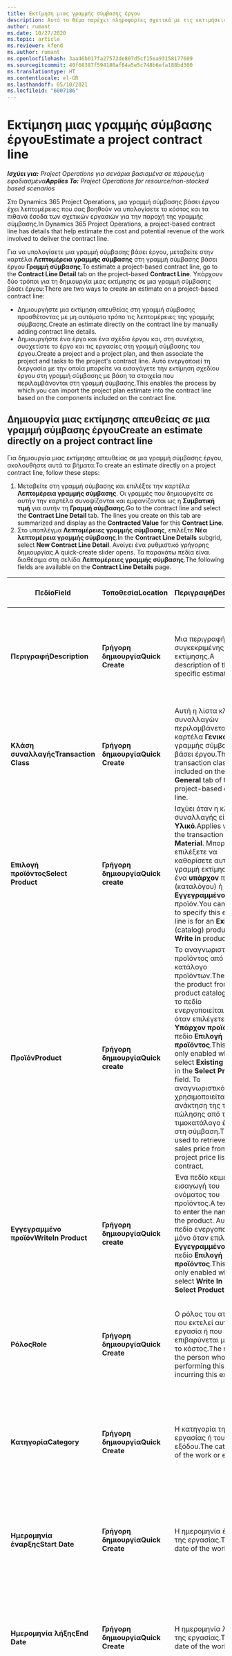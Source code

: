 ```yaml
---
title: Εκτίμηση μιας γραμμής σύμβασης έργου
description: Αυτό το θέμα παρέχει πληροφορίες σχετικά με τις εκτιμήσεις για μια γραμμή σύμβασης έργου.
author: rumant
ms.date: 10/27/2020
ms.topic: article
ms.reviewer: kfend
ms.author: rumant
ms.openlocfilehash: 3aa46b017fa27572de807d5cf15ea93158177609
ms.sourcegitcommit: 40f68387f594180af64a5e5c748b6efa188bd300
ms.translationtype: HT
ms.contentlocale: el-GR
ms.lasthandoff: 05/10/2021
ms.locfileid: "6007186"
---
```

# <a name="estimate-a-project-contract-line"></a><span data-ttu-id="a00fd-103">Εκτίμηση μιας γραμμής σύμβασης έργου</span><span class="sxs-lookup"><span data-stu-id="a00fd-103">Estimate a project contract line</span></span>

<span data-ttu-id="a00fd-104">_**Ισχύει για:** Project Operations για σενάρια βασισμένα σε πόρους/μη εφοδιασμένα_</span><span class="sxs-lookup"><span data-stu-id="a00fd-104">_**Applies To:** Project Operations for resource/non-stocked based scenarios_</span></span> 

<span data-ttu-id="a00fd-105">Στο Dynamics 365 Project Operations, μια γραμμή σύμβασης βάσει έργου έχει λεπτομέρειες που σας βοηθούν να υπολογίσετε το κόστος και τα πιθανά έσοδα των σχετικών εργασιών για την παροχή της γραμμής σύμβασης.</span><span class="sxs-lookup"><span data-stu-id="a00fd-105">In Dynamics 365 Project Operations, a project-based contract line has details that help estimate the cost and potential revenue of the work involved to deliver the contract line.</span></span>

<span data-ttu-id="a00fd-106">Για να υπολογίσετε μια γραμμή σύμβασης βάσει έργου, μεταβείτε στην καρτέλα **Λεπτομέρεια γραμμής σύμβασης** στη γραμμή σύμβασης βάσει έργου **Γραμμή σύμβασης**.</span><span class="sxs-lookup"><span data-stu-id="a00fd-106">To estimate a project-based contract line, go to the **Contract Line Detail** tab on the project-based **Contract Line**.</span></span>  <span data-ttu-id="a00fd-107">Υπάρχουν δύο τρόποι για τη δημιουργία μιας εκτίμησης σε μια γραμμή σύμβασης βάσει έργου:</span><span class="sxs-lookup"><span data-stu-id="a00fd-107">There are two ways to create an estimate on a project-based contract line:</span></span>

   - <span data-ttu-id="a00fd-108">Δημιουργήστε μια εκτίμηση απευθείας στη γραμμή σύμβασης προσθέτοντας με μη αυτόματο τρόπο τις λεπτομέρειες της γραμμής σύμβασης.</span><span class="sxs-lookup"><span data-stu-id="a00fd-108">Create an estimate directly on the contract line by manually adding contract line details.</span></span>
   - <span data-ttu-id="a00fd-109">Δημιουργήστε ένα έργο και ένα σχέδιο έργου και, στη συνέχεια, συσχετίστε το έργο και τις εργασίες στη γραμμή σύμβασης του έργου.</span><span class="sxs-lookup"><span data-stu-id="a00fd-109">Create a project and a project plan, and then associate the project and tasks to the project's contract line.</span></span> <span data-ttu-id="a00fd-110">Αυτό ενεργοποιεί τη διεργασία με την οποία μπορείτε να εισαγάγετε την εκτίμηση σχεδίου έργου στη γραμμή σύμβασης με βάση τα στοιχεία που περιλαμβάνονται στη γραμμή σύμβασης.</span><span class="sxs-lookup"><span data-stu-id="a00fd-110">This enables the process by which you can import the project plan estimate into the contract line based on the components included on the contract line.</span></span>

## <a name="create-an-estimate-directly-on-a-project-contract-line"></a><span data-ttu-id="a00fd-111">Δημιουργία μιας εκτίμησης απευθείας σε μια γραμμή σύμβασης έργου</span><span class="sxs-lookup"><span data-stu-id="a00fd-111">Create an estimate directly on a project contract line</span></span>

<span data-ttu-id="a00fd-112">Για δημιουργία μιας εκτίμησης απευθείας σε μια γραμμή σύμβασης έργου, ακολουθήστε αυτά τα βήματα:</span><span class="sxs-lookup"><span data-stu-id="a00fd-112">To create an estimate directly on a project contract line, follow these steps:</span></span>

1. <span data-ttu-id="a00fd-113">Μεταβείτε στη γραμμή σύμβασης και επιλέξτε την καρτέλα **Λεπτομέρεια γραμμής σύμβασης**. Οι γραμμές που δημιουργείτε σε αυτήν την καρτέλα συνοψίζονται και εμφανίζονται ως η **Συμβατική τιμή** για αυτήν τη **Γραμμή σύμβασης**.</span><span class="sxs-lookup"><span data-stu-id="a00fd-113">Go to the contract line and select the **Contract Line Detail** tab. The lines you create on this tab are summarized and display as the **Contracted Value** for this **Contract Line**.</span></span> 
2. <span data-ttu-id="a00fd-114">Στο υποπλέγμα **Λεπτομέρειες γραμμής σύμβασης**, επιλέξτε **Νέα λεπτομέρεια γραμμής σύμβασης**.</span><span class="sxs-lookup"><span data-stu-id="a00fd-114">In the **Contract Line Details** subgrid, select **New Contract Line Detail**.</span></span> <span data-ttu-id="a00fd-115">Ανοίγει ένα ρυθμιστικό γρήγορης δημιουργίας.</span><span class="sxs-lookup"><span data-stu-id="a00fd-115">A quick-create slider opens.</span></span> <span data-ttu-id="a00fd-116">Τα παρακάτω πεδία είναι διαθέσιμα στη σελίδα **Λεπτομέρειες γραμμής σύμβασης**.</span><span class="sxs-lookup"><span data-stu-id="a00fd-116">The following fields are available on the **Contract Line Details** page.</span></span>

| <span data-ttu-id="a00fd-117">Πεδίο</span><span class="sxs-lookup"><span data-stu-id="a00fd-117">Field</span></span> | <span data-ttu-id="a00fd-118">Τοποθεσία</span><span class="sxs-lookup"><span data-stu-id="a00fd-118">Location</span></span> | <span data-ttu-id="a00fd-119">Περιγραφή</span><span class="sxs-lookup"><span data-stu-id="a00fd-119">Description</span></span> | <span data-ttu-id="a00fd-120">Κατάντη επίπτωση</span><span class="sxs-lookup"><span data-stu-id="a00fd-120">Downstream impact</span></span> |
| --- | --- | --- | --- |
| <span data-ttu-id="a00fd-121">**Περιγραφή**</span><span class="sxs-lookup"><span data-stu-id="a00fd-121">**Description**</span></span> | <span data-ttu-id="a00fd-122">**Γρήγορη δημιουργία**</span><span class="sxs-lookup"><span data-stu-id="a00fd-122">**Quick Create**</span></span> | <span data-ttu-id="a00fd-123">Μια περιγραφή της συγκεκριμένης εκτίμησης.</span><span class="sxs-lookup"><span data-stu-id="a00fd-123">A description of the specific estimate.</span></span> | <span data-ttu-id="a00fd-124">Αυτή η τιμή ορίζεται από προεπιλογή στη σχετική λεπτομέρεια γραμμής σύμβασης για το κόστος που δημιουργείται αυτόματα.</span><span class="sxs-lookup"><span data-stu-id="a00fd-124">This value defaults to the related contract line detail for cost that is automatically created.</span></span> |
| <span data-ttu-id="a00fd-125">**Κλάση συναλλαγής**</span><span class="sxs-lookup"><span data-stu-id="a00fd-125">**Transaction Class**</span></span> | <span data-ttu-id="a00fd-126">**Γρήγορη δημιουργία**</span><span class="sxs-lookup"><span data-stu-id="a00fd-126">**Quick Create**</span></span> | <span data-ttu-id="a00fd-127">Αυτή η λίστα κλάσεων συναλλαγών περιλαμβάνεται στην καρτέλα **Γενικά** της γραμμής σύμβασης βάσει έργου.</span><span class="sxs-lookup"><span data-stu-id="a00fd-127">This list of transaction classes is included on the **General** tab of the project-based contract line.</span></span> | <span data-ttu-id="a00fd-128">Αυτή η τιμή ορίζεται από προεπιλογή στη σχετική λεπτομέρεια γραμμής σύμβασης για το κόστος που δημιουργείται αυτόματα.</span><span class="sxs-lookup"><span data-stu-id="a00fd-128">This value defaults to the related contract line detail for cost that is automatically created.</span></span> |
| <span data-ttu-id="a00fd-129">**Επιλογή προϊόντος**</span><span class="sxs-lookup"><span data-stu-id="a00fd-129">**Select Product**</span></span> | <span data-ttu-id="a00fd-130">**Γρήγορη δημιουργία**</span><span class="sxs-lookup"><span data-stu-id="a00fd-130">**Quick create**</span></span> | <span data-ttu-id="a00fd-131">Ισχύει όταν η κλάση συναλλαγής είναι **Υλικό**.</span><span class="sxs-lookup"><span data-stu-id="a00fd-131">Applies when the transaction class is **Material**.</span></span> <span data-ttu-id="a00fd-132">Μπορείτε να επιλέξετε να καθορίσετε αυτήν τη γραμμή εκτίμησης για ένα **υπάρχον** προϊόν (καταλόγου) ή ένα **Εγγεγραμμένο** προϊόν.</span><span class="sxs-lookup"><span data-stu-id="a00fd-132">You can select to specify this estimate line is for an **Existing** (catalog) product or a **Write in** product.</span></span> | <span data-ttu-id="a00fd-133">Αυτή η τιμή ορίζεται από προεπιλογή στη σχετική λεπτομέρεια γραμμής σύμβασης για το κόστος που δημιουργείται αυτόματα.</span><span class="sxs-lookup"><span data-stu-id="a00fd-133">This value defaults to the related contract line detail for cost that is automatically created.</span></span> |
| <span data-ttu-id="a00fd-134">**Προϊόν**</span><span class="sxs-lookup"><span data-stu-id="a00fd-134">**Product**</span></span> | <span data-ttu-id="a00fd-135">**Γρήγορη δημιουργία**</span><span class="sxs-lookup"><span data-stu-id="a00fd-135">**Quick create**</span></span> | <span data-ttu-id="a00fd-136">Το αναγνωριστικό του προϊόντος από κατάλογο προϊόντων.</span><span class="sxs-lookup"><span data-stu-id="a00fd-136">The ID of the product from product catalog.</span></span> <span data-ttu-id="a00fd-137">Αυτό το πεδίο ενεργοποιείται μόνο όταν επιλέγετε **Υπάρχον προϊόν** στο πεδίο **Επιλογή προϊόντος**.</span><span class="sxs-lookup"><span data-stu-id="a00fd-137">This field is only enabled when you select **Existing product** in the **Select Product** field.</span></span> <span data-ttu-id="a00fd-138">Το αναγνωριστικό χρησιμοποιείται για την ανάκτηση της τιμής πώλησης από τον τιμοκατάλογο έργου στη σύμβαση.</span><span class="sxs-lookup"><span data-stu-id="a00fd-138">The ID is used to retrieve the sales price from the project price list on the contract.</span></span> | <span data-ttu-id="a00fd-139">Αυτή η τιμή ορίζεται από προεπιλογή στη σχετική λεπτομέρεια γραμμής σύμβασης για το κόστος που δημιουργείται αυτόματα.</span><span class="sxs-lookup"><span data-stu-id="a00fd-139">This value defaults to the related contract line detail for cost that is automatically created.</span></span> |
| <span data-ttu-id="a00fd-140">**Εγγεγραμμένο προϊόν**</span><span class="sxs-lookup"><span data-stu-id="a00fd-140">**WriteIn Product**</span></span> | <span data-ttu-id="a00fd-141">**Γρήγορη δημιουργία**</span><span class="sxs-lookup"><span data-stu-id="a00fd-141">**Quick create**</span></span> | <span data-ttu-id="a00fd-142">Ένα πεδίο κειμένου για εισαγωγή του ονόματος του προϊόντος.</span><span class="sxs-lookup"><span data-stu-id="a00fd-142">A text field to enter the name of the product.</span></span> <span data-ttu-id="a00fd-143">Αυτό το πεδίο ενεργοποιείται μόνο όταν επιλέγετε **Εγγεγραμμένο** στο πεδίο **Επιλογή προϊόντος**.</span><span class="sxs-lookup"><span data-stu-id="a00fd-143">This field is only enabled when you select **Write In** in the **Select Product** field.</span></span>| <span data-ttu-id="a00fd-144">Αυτή η τιμή ορίζεται από προεπιλογή στη σχετική λεπτομέρεια γραμμής σύμβασης για το κόστος που δημιουργείται αυτόματα.</span><span class="sxs-lookup"><span data-stu-id="a00fd-144">This value defaults to the related contract line detail for cost that is automatically created.</span></span> |
| <span data-ttu-id="a00fd-145">**Ρόλος**</span><span class="sxs-lookup"><span data-stu-id="a00fd-145">**Role**</span></span> | <span data-ttu-id="a00fd-146">**Γρήγορη δημιουργία**</span><span class="sxs-lookup"><span data-stu-id="a00fd-146">**Quick Create**</span></span> | <span data-ttu-id="a00fd-147">Ο ρόλος του ατόμου που εκτελεί αυτήν την εργασία ή που επιβαρύνεται με αυτό το κόστος.</span><span class="sxs-lookup"><span data-stu-id="a00fd-147">The role of the person who is performing this work or incurring this expense.</span></span> | <span data-ttu-id="a00fd-148">Αυτή η τιμή ορίζεται από προεπιλογή στη σχετική λεπτομέρεια γραμμής σύμβασης για το κόστος που δημιουργείται αυτόματα.</span><span class="sxs-lookup"><span data-stu-id="a00fd-148">This value defaults to the related contract line detail for cost that is automatically created.</span></span>|
| <span data-ttu-id="a00fd-149">**Κατηγορία**</span><span class="sxs-lookup"><span data-stu-id="a00fd-149">**Category**</span></span> | <span data-ttu-id="a00fd-150">**Γρήγορη δημιουργία**</span><span class="sxs-lookup"><span data-stu-id="a00fd-150">**Quick Create**</span></span> | <span data-ttu-id="a00fd-151">Η κατηγορία της εργασίας ή του εξόδου.</span><span class="sxs-lookup"><span data-stu-id="a00fd-151">The category of the work or expense.</span></span> | <span data-ttu-id="a00fd-152">Αυτή η τιμή ορίζεται από προεπιλογή στη σχετική λεπτομέρεια γραμμής σύμβασης για το κόστος που δημιουργείται αυτόματα.</span><span class="sxs-lookup"><span data-stu-id="a00fd-152">This value defaults to the related contract line detail for cost that is automatically created.</span></span>|
| <span data-ttu-id="a00fd-153">**Ημερομηνία έναρξης**</span><span class="sxs-lookup"><span data-stu-id="a00fd-153">**Start Date**</span></span> | <span data-ttu-id="a00fd-154">**Γρήγορη δημιουργία**</span><span class="sxs-lookup"><span data-stu-id="a00fd-154">**Quick Create**</span></span> | <span data-ttu-id="a00fd-155">Η ημερομηνία έναρξης της εργασίας.</span><span class="sxs-lookup"><span data-stu-id="a00fd-155">The start date of the work.</span></span> | <span data-ttu-id="a00fd-156">Αυτή η τιμή ορίζεται από προεπιλογή στη σχετική λεπτομέρεια γραμμής σύμβασης για το κόστος που δημιουργείται αυτόματα.</span><span class="sxs-lookup"><span data-stu-id="a00fd-156">This value defaults to the related contract line detail for cost that is automatically created.</span></span> |
| <span data-ttu-id="a00fd-157">**Ημερομηνία λήξης**</span><span class="sxs-lookup"><span data-stu-id="a00fd-157">**End Date**</span></span> | <span data-ttu-id="a00fd-158">**Γρήγορη δημιουργία**</span><span class="sxs-lookup"><span data-stu-id="a00fd-158">**Quick Create**</span></span> | <span data-ttu-id="a00fd-159">Η ημερομηνία λήξης της εργασίας.</span><span class="sxs-lookup"><span data-stu-id="a00fd-159">The end date of the work.</span></span> | <span data-ttu-id="a00fd-160">Αυτή η τιμή ορίζεται από προεπιλογή στη σχετική λεπτομέρεια γραμμής σύμβασης για το κόστος που δημιουργείται αυτόματα.</span><span class="sxs-lookup"><span data-stu-id="a00fd-160">This value defaults to the related contract line detail for cost that is automatically created.</span></span> |
| <span data-ttu-id="a00fd-161">**Εταιρεία πόρων**</span><span class="sxs-lookup"><span data-stu-id="a00fd-161">**Resourcing Company**</span></span> | <span data-ttu-id="a00fd-162">**Γρήγορη δημιουργία**</span><span class="sxs-lookup"><span data-stu-id="a00fd-162">**Quick Create**</span></span> | <span data-ttu-id="a00fd-163">Η εταιρεία πόρων ή νομική οντότητα που περιλαμβάνει αυτό το κόστος και παρέχει τον πόρο για εργασία σε αυτόν.</span><span class="sxs-lookup"><span data-stu-id="a00fd-163">The resourcing company or legal entity that incurs this cost and provides the resource to work on it.</span></span> | <span data-ttu-id="a00fd-164">Αυτή η τιμή ορίζεται από προεπιλογή στη σχετική λεπτομέρεια γραμμής σύμβασης για το κόστος που δημιουργείται αυτόματα και χρησιμοποιείται στην ανάκτηση τιμής κόστους.</span><span class="sxs-lookup"><span data-stu-id="a00fd-164">This value defaults to the related contract line detail for cost that is automatically created and is used in cost price retrieval.</span></span> |
| <span data-ttu-id="a00fd-165">**Μονάδα πόρων**</span><span class="sxs-lookup"><span data-stu-id="a00fd-165">**Resourcing Unit**</span></span> | <span data-ttu-id="a00fd-166">**Γρήγορη δημιουργία**</span><span class="sxs-lookup"><span data-stu-id="a00fd-166">**Quick Create**</span></span> | <span data-ttu-id="a00fd-167">Η μονάδα πόρων που περιλαμβάνει αυτό το κόστος και παρέχει τον πόρο για εργασία σε αυτόν.</span><span class="sxs-lookup"><span data-stu-id="a00fd-167">The resourcing unit that incurs this cost and provides the resource to work on it.</span></span> | <span data-ttu-id="a00fd-168">Αυτή η τιμή ορίζεται από προεπιλογή στη σχετική λεπτομέρεια γραμμής σύμβασης για το κόστος που δημιουργείται αυτόματα και χρησιμοποιείται στην ανάκτηση τιμής κόστους.</span><span class="sxs-lookup"><span data-stu-id="a00fd-168">This value defaults to the related contract line detail for cost that is automatically created and is used in cost price retrieval.</span></span> |
| <span data-ttu-id="a00fd-169">**Χρονοδιάγραμμα μονάδας**</span><span class="sxs-lookup"><span data-stu-id="a00fd-169">**Unit schedule**</span></span> | <span data-ttu-id="a00fd-170">**Γρήγορη δημιουργία**</span><span class="sxs-lookup"><span data-stu-id="a00fd-170">**Quick create**</span></span> | <span data-ttu-id="a00fd-171">Η ομάδα μονάδων της εργασίας, προϊόντος ή εξόδου.</span><span class="sxs-lookup"><span data-stu-id="a00fd-171">The unit group of the work, product, or expense.</span></span> <span data-ttu-id="a00fd-172">Οι μονάδες ανήκουν σε ένα χρονοδιάγραμμα μονάδων ή σε μια ομάδα μονάδων.</span><span class="sxs-lookup"><span data-stu-id="a00fd-172">Units belong to a unit schedule or a group of units.</span></span> <span data-ttu-id="a00fd-173">Για παράδειγμα, τα *μίλια* και τα *χιλιόμετρα (km)* είναι μονάδες που ανήκουν σε μια ομάδα μονάδων που περιγράφουν την απόσταση.</span><span class="sxs-lookup"><span data-stu-id="a00fd-173">For example, *miles* and *kilometers (kms)* are units that belong to a group of units that describe distance.</span></span> | <span data-ttu-id="a00fd-174">Αυτή η τιμή ορίζεται από προεπιλογή στη σχετική λεπτομέρεια γραμμής σύμβασης για το κόστος που δημιουργείται αυτόματα.</span><span class="sxs-lookup"><span data-stu-id="a00fd-174">This value defaults to the related contract line detail for cost that is automatically created.</span></span> |
| <span data-ttu-id="a00fd-175">**Μονάδα**</span><span class="sxs-lookup"><span data-stu-id="a00fd-175">**Unit**</span></span> | <span data-ttu-id="a00fd-176">**Γρήγορη δημιουργία**</span><span class="sxs-lookup"><span data-stu-id="a00fd-176">**Quick Create**</span></span> | <span data-ttu-id="a00fd-177">Η μονάδα εργασίας, προϊόντος ή εξόδου.</span><span class="sxs-lookup"><span data-stu-id="a00fd-177">The unit of work, product, or expense.</span></span> | <span data-ttu-id="a00fd-178">Αυτή η τιμή ορίζεται από προεπιλογή στη σχετική λεπτομέρεια γραμμής σύμβασης για το κόστος που δημιουργείται αυτόματα.</span><span class="sxs-lookup"><span data-stu-id="a00fd-178">This value defaults to the related contract line detail for cost that is automatically created.</span></span> |
| <span data-ttu-id="a00fd-179">**Ποσότητα**</span><span class="sxs-lookup"><span data-stu-id="a00fd-179">**Quantity**</span></span> | <span data-ttu-id="a00fd-180">**Γρήγορη δημιουργία**</span><span class="sxs-lookup"><span data-stu-id="a00fd-180">**Quick Create**</span></span> | <span data-ttu-id="a00fd-181">Η ποσότητα εργασίας, προϊόντος ή εξόδου.</span><span class="sxs-lookup"><span data-stu-id="a00fd-181">The quantity of work, product, or expense.</span></span> | <span data-ttu-id="a00fd-182">Αυτή η τιμή ορίζεται από προεπιλογή στη σχετική λεπτομέρεια γραμμής σύμβασης για το κόστος που δημιουργείται αυτόματα.</span><span class="sxs-lookup"><span data-stu-id="a00fd-182">This value defaults to the related contract line detail for cost that is automatically created.</span></span> |
| <span data-ttu-id="a00fd-183">**Τιμή μονάδας**</span><span class="sxs-lookup"><span data-stu-id="a00fd-183">**Unit price**</span></span> | <span data-ttu-id="a00fd-184">**Γρήγορη δημιουργία**</span><span class="sxs-lookup"><span data-stu-id="a00fd-184">**Quick Create**</span></span> | <span data-ttu-id="a00fd-185">Ο συντελεστής χρέωσης του ρόλου που εκτελεί την εργασία, η τιμή μονάδας του προϊόντος ή η τιμή πώλησης της κατηγορίας προϊόντος ή εξόδου.</span><span class="sxs-lookup"><span data-stu-id="a00fd-185">The bill rate of the role that is performing the work, the unit price of the product, or the sales price of the product or expense category.</span></span> <span data-ttu-id="a00fd-186">Η προεπιλογή για την **Ώρα** βασίζεται στον συνδυασμό τιμών διαστάσεων τιμολόγησης στη γραμμή τιμής ρόλου του τιμοκαταλόγου έργου που ισχύει για την ημερομηνία έναρξης.</span><span class="sxs-lookup"><span data-stu-id="a00fd-186">The default for **Time** is based on the combination of pricing dimension values on the role price line of the project price list that is effective for the start date.</span></span> <span data-ttu-id="a00fd-187">Για τις **Δαπάνες**, η προεπιλογή για αυτό το πεδίο προέρχεται από τη ρύθμιση της τιμής για την κατηγορία συναλλαγής στον τιμοκατάλογο έργου που ισχύει για την ημερομηνία έναρξης.</span><span class="sxs-lookup"><span data-stu-id="a00fd-187">For **Expenses**, the default for this field is from the price setup for the transaction category in the project price list that is effective for the start date.</span></span> <span data-ttu-id="a00fd-188">Εάν η μέθοδος τιμολόγησης για την κατηγορία συναλλαγής δεν είναι **τιμή ανά μονάδα**, δεν υπάρχει καμία προεπιλογή και αυτό το πεδίο παραμένει κενό.</span><span class="sxs-lookup"><span data-stu-id="a00fd-188">If the pricing method for the transaction category is not **price-per-unit**, there is no default, and this field is left blank.</span></span> <span data-ttu-id="a00fd-189">Για προίόντα, η προεπιλογή αυτού του πεδίου βασίζεται στη γραμμή **Στοιχείο τιμοκαταλόγου** του τιμοκαταλόγου έργου που ισχύει για την ημερομηνία έναρξης.</span><span class="sxs-lookup"><span data-stu-id="a00fd-189">For products, this field's default is based on the **Price list item**  line in the project price list that is effective for the start date.</span></span>| <span data-ttu-id="a00fd-190">Ο συντελεστής κόστους του ρόλου που εκτελεί την εργασία ή το κόστος ανά μονάδα της κατηγορίας δαπανών ή το κόστος μονάδας του προϊόντος.</span><span class="sxs-lookup"><span data-stu-id="a00fd-190">The cost rate of the role that is performing the work, or the cost per unit of the expense category or the unit cost of the product.</span></span> <span data-ttu-id="a00fd-191">Η προεπιλογή για την **Ώρα** βασίζεται στον συνδυασμό τιμών διαστάσεων τιμολόγησης στη γραμμή τιμής ρόλου του τιμοκαταλόγου κόστους που επισυνάπτεται στη συμβαλλόμενη μονάδα που ισχύει για την ημερομηνία έναρξης.</span><span class="sxs-lookup"><span data-stu-id="a00fd-191">The default for **Time** is based on the combination of pricing dimension values on the role price line of the cost price list attached to the contracting unit effective for the start date.</span></span> <span data-ttu-id="a00fd-192">Για τις **Δαπάνες**, η προεπιλογή για αυτό το πεδίο βασίζεται στη γραμμή τιμών κατηγορίας του τιμοκαταλόγου κόστους που έχει επισυναφθέι στη συμβαλλομενη μονάδα που ισχύει για την ημερομηνία έναρξης.</span><span class="sxs-lookup"><span data-stu-id="a00fd-192">For **Expenses**, the default for this field is based on the category price line of the cost price list attached to the contracting unit that is effective for the start date.</span></span> <span data-ttu-id="a00fd-193">Εάν η μέθοδος τιμολόγησης για την κατηγορία συναλλαγής δεν είναι "τιμή ανά μονάδα", δεν υπάρχει καμία προεπιλογή και αυτό το πεδίο παραμένει κενό.</span><span class="sxs-lookup"><span data-stu-id="a00fd-193">If the pricing method for the transaction category is not price-per-unit, there is no default and this field is left blank.</span></span> <span data-ttu-id="a00fd-194">Για προίόντα, η προεπιλογή αυτού του πεδίου βασίζεται στη γραμμή **Στοιχείο τιμοκαταλόγου** του τιμοκαταλόγου κόστους που έχει επισυναφθέι στη συμβαλλομενη μονάδα που ισχύει για την ημερομηνία έναρξης.</span><span class="sxs-lookup"><span data-stu-id="a00fd-194">For products, this field's default is based on the **Price list item** line of the cost price list attached to the contracting unit that is effective for the start date.</span></span>|
| <span data-ttu-id="a00fd-195">**Εκτιμώμενος φόρος**</span><span class="sxs-lookup"><span data-stu-id="a00fd-195">**Estimated Tax**</span></span> | <span data-ttu-id="a00fd-196">**Γρήγορη δημιουργία**</span><span class="sxs-lookup"><span data-stu-id="a00fd-196">**Quick Create**</span></span> | <span data-ttu-id="a00fd-197">Ο εκτιμώμενος φόρος για αυτήν την εργασία ή τη δαπάνη ως καταχώριση από τον χρήστη.</span><span class="sxs-lookup"><span data-stu-id="a00fd-197">The estimated tax for this work or expense as input by the user.</span></span> | &nbsp; |
| <span data-ttu-id="a00fd-198">**Ποσό**</span><span class="sxs-lookup"><span data-stu-id="a00fd-198">**Amount**</span></span> | <span data-ttu-id="a00fd-199">**Γρήγορη δημιουργία**</span><span class="sxs-lookup"><span data-stu-id="a00fd-199">**Quick Create**</span></span> | <span data-ttu-id="a00fd-200">Η τιμή σε αυτό το πεδίο μπορεί να προστεθεί εάν τα πεδία **Ποσότητα** και **Τιμή** αφεθούν κενά.</span><span class="sxs-lookup"><span data-stu-id="a00fd-200">The value in this field can be added if the **Quantity** and **Price** fields are left blank.</span></span> <span data-ttu-id="a00fd-201">Εάν τα πεδία **Ποσότητα** και **Τιμή** έχουν συμπληρωθεί, το πεδίο **Ποσότητα** είναι μόνο για ανάγνωση και υπολογίζεται ως **(Ποσότητα \* Μοναδιαία τιμή) + Φόρος**.</span><span class="sxs-lookup"><span data-stu-id="a00fd-201">If the **Quantity** and **Price** fields are filled, the **Amount** field is read only and is calculated as **(Quantity \* Unit price) + Tax**.</span></span> | &nbsp; |

## <a name="update-prices-on-contract-line-details"></a><span data-ttu-id="a00fd-202">Ενημέρωση τιμών στις λεπτομέρειες της γραμμής σύμβασης</span><span class="sxs-lookup"><span data-stu-id="a00fd-202">Update prices on contract line details</span></span>

<span data-ttu-id="a00fd-203">Εάν αλλάξετε τις τιμές στον τιμοκατάλογο έργου που επισυνάπτεται στη σύμβαση ή τον τιμοκατάλογο της σύμβασης, μπορείτε να ανανεώσετε τις τιμές στις μεμονωμένες λεπτομέρειες της σύμβασης για να απεικονίσετε την αλλαγή.</span><span class="sxs-lookup"><span data-stu-id="a00fd-203">If you change prices on the project price list that is attached to the contract or the cost price list of the contracting unit, you can refresh the prices on the individual contract line details to reflect the change.</span></span> <span data-ttu-id="a00fd-204">Στη σελίδα **Σύμβαση**, επιλέξτε **Εκ νέου υπολογισμός**.</span><span class="sxs-lookup"><span data-stu-id="a00fd-204">On the **Contract** page, select **Recalculate**.</span></span> <span data-ttu-id="a00fd-205">Εμφανίζεται μια προειδοποίηση που σας ενημερώνει ότι θα γίνει επαναφορά των τιμών για όλες τις γραμμές σύμβασης αυτής της σύμβασης.</span><span class="sxs-lookup"><span data-stu-id="a00fd-205">A warning appears to inform you that prices for all contract lines on this contract are reset.</span></span> <span data-ttu-id="a00fd-206">Επιλέξτε **Ναι** για να ανανεώσετε τις τιμές τόσο για τις λεπτομέρειες της σύμβασης πωλήσεων όσο και για τις γραμμές σύμβασης κόστους.</span><span class="sxs-lookup"><span data-stu-id="a00fd-206">Select **Yes** to refresh prices for both sales and cost contract line details.</span></span>

## <a name="access-contract-line-details-for-cost"></a><span data-ttu-id="a00fd-207">Πρόσβαση σε λεπτομέρειες της γραμμής σύμβασης για το κόστος</span><span class="sxs-lookup"><span data-stu-id="a00fd-207">Access contract line details for cost</span></span>

<span data-ttu-id="a00fd-208">Στην καρτέλα **Λεπτομέρειες γραμμής σύμβασης**, επιλέξτε μια γραμμή στο πλέγμα για να εμφανίσετε ενέργειες στη γραμμή εργαλείων του υποπλέγματος.</span><span class="sxs-lookup"><span data-stu-id="a00fd-208">On the **Contract Line Details** tab, select a row in the grid to display actions on the toolbar of the subgrid.</span></span> <span data-ttu-id="a00fd-209">Η πρώτη ενέργεια στη γραμμή εργαλείων υποπλεγματος είναι **Άνοιγμα λεπτομέρειας κόστους**.</span><span class="sxs-lookup"><span data-stu-id="a00fd-209">The first action on the subgrid tool bar is **Open Cost Detail**.</span></span> <span data-ttu-id="a00fd-210">Για να δείτε τη σχετική χρέωση κόστους και το ποσό για αυτήν τη λεπτομέρεια της γραμμής σύμβασης, επιλέξτε **Άνοιγμα λεπτομερειών κόστους**.</span><span class="sxs-lookup"><span data-stu-id="a00fd-210">To see the related cost rate and amount for this contract line detail, select **Open Cost Detail**.</span></span> 

> [!NOTE]
> <span data-ttu-id="a00fd-211">Η αλλαγή της εταιρείας πόρων, της μονάδας πόρων, της ποσότητας, των ημερομηνιών, του ρόλου ή των τιμών κατηγοριών στη λεπτομέρεια της γραμμής σύμβασης για το **Κόστος** αλλάζει επίσης τις αντίστοιχες τιμές στη λεπτομέρεια της γραμμής σύμβασης για **Πωλήσεις**.</span><span class="sxs-lookup"><span data-stu-id="a00fd-211">Changing the resourcing company, resourcing unit, quantity, dates, role, or category values on the contract line detail for **Cost** also changes the corresponding values on the contract line detail for **Sales**.</span></span>

## <a name="currency-on-contract-line-details-for-cost-and-sales"></a><span data-ttu-id="a00fd-212">Λεπτομέρειες νομίσματος στις γραμμές σύμβασης για το κόστος και τις πωλήσεις</span><span class="sxs-lookup"><span data-stu-id="a00fd-212">Currency on contract line details for cost and sales</span></span>

<span data-ttu-id="a00fd-213">Η λεπτομέρεια της γραμμής σύμβασης για τις **Πωλήσεις** ορίζει την προεπιλεγμένη νομισματική μονάδα από τον τιμοκατάλογο έργου που ισχύει για την ημερομηνία έναρξης της λεπτομέρειας γραμμής σύμβασης.</span><span class="sxs-lookup"><span data-stu-id="a00fd-213">The contract line detail for **Sales** sets the default currency from the project price list that is effective for the start date of the contract line detail.</span></span>

<span data-ttu-id="a00fd-214">Η λεπτομέρεια της γραμμής σύμβασης για το **Κόστος** ορίζει την προεπιλεγμένη νομισματική μονάδα από τον τιμοκατάλογο της αναθέτουσας μονάδας της σύμβασης που ισχύει για την ημερομηνία έναρξης της λεπτομέρειας γραμμής σύμβασης για το **Κόστος**.</span><span class="sxs-lookup"><span data-stu-id="a00fd-214">The contract line detail for **Cost** sets the default currency from the price list of the contracting unit of the contract that is effective for the start date of the contract line detail for **Cost**.</span></span>

<span data-ttu-id="a00fd-215">Οι υπολογισμοί κερδοφορίας μετατρέπουν τα ποσά για τις λεπτομέρειες της γραμμής σύμβασης για το **Κόστος** και τις **Πωλήσεις** στη βασική νομισματική μονάδα του περιβάλλοντος για την αναφορά των συνολικών πραγματικών και εκτιμώμενων περιθωρίων στη σύμβαση.</span><span class="sxs-lookup"><span data-stu-id="a00fd-215">Profitability calculations convert the amounts for the contract line details for **Cost** and **Sales** into the base currency of the environment to report the overall actual and estimated margins on the contract.</span></span>

> [!NOTE]
> <span data-ttu-id="a00fd-216">Τα σφάλματα στρογγυλοποίησης νομισμάτων και τα τροποποιημένα περιθώρια θα μπορούσαν να προκύψουν λόγω έλλειψης ημερομηνιών ως αποτελεσματικών συναλλαγματικών ισοτιμιών.</span><span class="sxs-lookup"><span data-stu-id="a00fd-216">Currency rounding errors and changed margins could occur because of the lack of date effective exchange rates.</span></span> <span data-ttu-id="a00fd-217">Χρησιμοποιήστε αυτούς τους υπολογισμούς μόνο σε συμβάσεις έργου, καθώς πρόκειται για προσεγγίσεις και δεν είναι για πραγματικές αναφορές ή άλλες αναφορές που απαιτούν μεγαλύτερη ακρίβεια στρογγυλοποίησης και επίγνωση της ισχύος της ημερομηνίας για τις συναλλαγματικές ισοτιμίες.</span><span class="sxs-lookup"><span data-stu-id="a00fd-217">Use these calculations only on project contracts as these are approximations and are not for actual statutory or other reporting that requires higher precision of rounding and awareness of date effectivity for exchange rates.</span></span>


[!INCLUDE[footer-include](../includes/footer-banner.md)]
